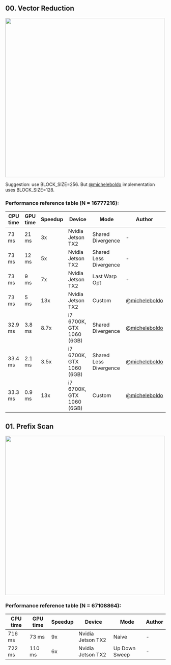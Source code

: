 ## 00. Vector Reduction

<img src="https://github.com/PARCO-LAB/Advanced-Computer-Architectures/blob/main/figures/l3_00.jpg" width="500" height=auto> 

Suggestion: use BLOCK_SIZE=256. But [@micheleboldo](https://github.com/micheleboldo) implementation uses BLOCK_SIZE=128.

### Performance reference table (N = 16777216):
CPU time   | GPU time | Speedup  | Device             | Mode  |Author
-----------| -------- | -------- | ------------------ | ----  |------
73 ms   | 21 ms    | 3x     | Nvidia Jetson TX2  | Shared Divergence | -
73 ms   | 12 ms    | 5x     | Nvidia Jetson TX2  | Shared Less Divergence | -
73 ms   | 9 ms    | 7x     | Nvidia Jetson TX2  | Last Warp Opt | -
73 ms   | 5 ms    | 13x     | Nvidia Jetson TX2  | Custom | [@micheleboldo](https://github.com/micheleboldo)
32.9 ms   | 3.8 ms    | 8.7x     | i7 6700K, GTX 1060 (6GB) | Shared Divergence | [@micheleboldo](https://github.com/micheleboldo)
33.4 ms   | 2.1 ms    | 3.5x     | i7 6700K, GTX 1060 (6GB)  | Shared Less Divergence | [@micheleboldo](https://github.com/micheleboldo)
33.3 ms   | 0.9 ms    | 13x     | i7 6700K, GTX 1060 (6GB)  | Custom | [@micheleboldo](https://github.com/micheleboldo)

## 01. Prefix Scan

<img src="https://github.com/PARCO-LAB/Advanced-Computer-Architectures/blob/main/figures/l3_01.jpg" width="500" height=auto> 

### Performance reference table (N = 67108864):

CPU time   | GPU time | Speedup  | Device             | Mode  |Author
-----------| -------- | -------- | ------------------ | ----  |------
716 ms   | 73 ms    | 9x     | Nvidia Jetson TX2  | Naive | -
722 ms   | 110 ms   | 6x     | Nvidia Jetson TX2  | Up Down Sweep | -
